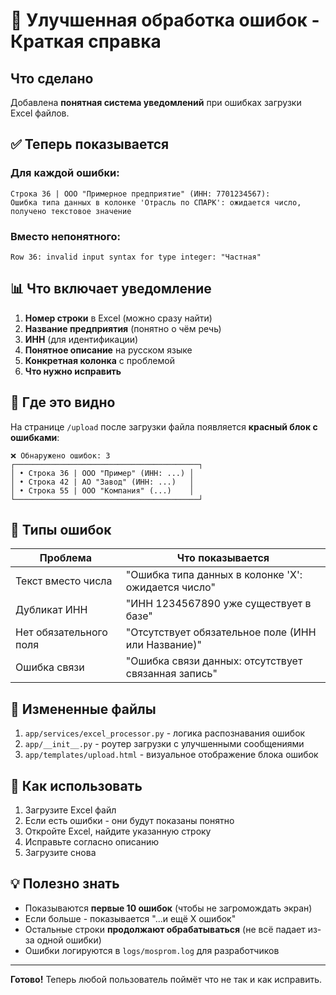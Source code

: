 # 🎯 Улучшенная обработка ошибок - Краткая справка

## Что сделано

Добавлена **понятная система уведомлений** при ошибках загрузки Excel файлов.

## ✅ Теперь показывается

### Для каждой ошибки:
```
Строка 36 | ООО "Примерное предприятие" (ИНН: 7701234567): 
Ошибка типа данных в колонке 'Отрасль по СПАРК': ожидается число, 
получено текстовое значение
```

### Вместо непонятного:
```
Row 36: invalid input syntax for type integer: "Частная"
```

## 📊 Что включает уведомление

1. **Номер строки** в Excel (можно сразу найти)
2. **Название предприятия** (понятно о чём речь)
3. **ИНН** (для идентификации)
4. **Понятное описание** на русском языке
5. **Конкретная колонка** с проблемой
6. **Что нужно исправить**

## 🎨 Где это видно

На странице `/upload` после загрузки файла появляется **красный блок с ошибками**:

```
❌ Обнаружено ошибок: 3
┌─────────────────────────────────────────┐
│ • Строка 36 | ООО "Пример" (ИНН: ...) │
│ • Строка 42 | АО "Завод" (ИНН: ...)   │
│ • Строка 55 | ООО "Компания" (...)    │
└─────────────────────────────────────────┘
```

## 🔧 Типы ошибок

| Проблема | Что показывается |
|----------|------------------|
| Текст вместо числа | "Ошибка типа данных в колонке 'X': ожидается число" |
| Дубликат ИНН | "ИНН 1234567890 уже существует в базе" |
| Нет обязательного поля | "Отсутствует обязательное поле (ИНН или Название)" |
| Ошибка связи | "Ошибка связи данных: отсутствует связанная запись" |

## 📝 Измененные файлы

1. `app/services/excel_processor.py` - логика распознавания ошибок
2. `app/__init__.py` - роутер загрузки с улучшенными сообщениями
3. `app/templates/upload.html` - визуальное отображение блока ошибок

## 🚀 Как использовать

1. Загрузите Excel файл
2. Если есть ошибки - они будут показаны понятно
3. Откройте Excel, найдите указанную строку
4. Исправьте согласно описанию
5. Загрузите снова

## 💡 Полезно знать

- Показываются **первые 10 ошибок** (чтобы не загромождать экран)
- Если больше - показывается "...и ещё X ошибок"
- Остальные строки **продолжают обрабатываться** (не всё падает из-за одной ошибки)
- Ошибки логируются в `logs/mosprom.log` для разработчиков

---

**Готово!** Теперь любой пользователь поймёт что не так и как исправить.
